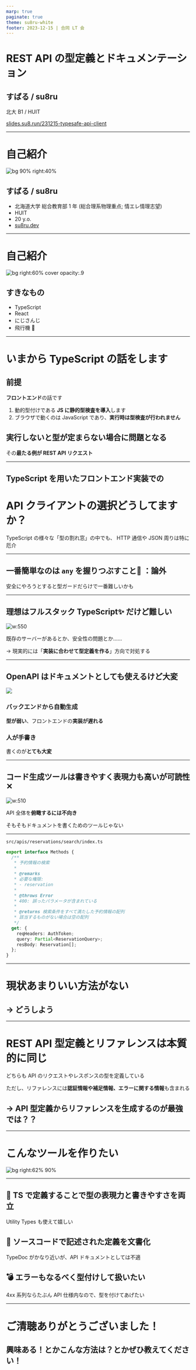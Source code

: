 ```yaml
---
marp: true
paginate: true
theme: su8ru-white
footer: 2023-12-15 | 合同 LT 会
---
```


# REST API の型定義とドキュメンテーション

## すばる / su8ru

北大 B1 / HUIT

[slides.su8.run/231215-typesafe-api-client](https://slides.su8.run/231215-typesafe-api-client)

---

<!--
header: REST API の型定義とドキュメンテーション | su8ru
-->

# 自己紹介

![bg 90% right:40%](https://su8.run/avatar?s=1080)

## すばる / su8ru

- 北海道大学 総合教育部 1 年
  (総合理系物理重点; 情エレ情理志望)
- HUIT
- 20 y.o.
- [su8ru.dev](https://su8ru.dev)

---

# 自己紹介

![bg right:60% cover opacity:.9](images/hac.jpg)

## すきなもの

- TypeScript
- React
- にじさんじ
- 飛行機 🔴

---

# いまから TypeScript の話をします

## 前提

**フロントエンド**の話です

1. 動的型付けである **JS に静的型検査を導入**します
2. ブラウザで動くのは JavaScript であり、**実行時は型検査が行われません**

## 実行しないと型が定まらない場合に問題となる

その**最たる例が REST API リクエスト**

---

## TypeScript を用いたフロントエンド実装での

# API クライアントの選択どうしてますか？

TypeScript の様々な「型の割れ窓」の中でも、
HTTP 通信や JSON 周りは特に厄介

---

<!-- # API クライアントの選択どうしてますか？ -->

## 一番簡単なのは `any` を握りつぶすこと:woozy_face: ：論外

安全にやろうとすると型ガードだらけで一番難しいかも

---

<!-- # API クライアントの選択どうしてますか？ -->

## 理想はフルスタック TypeScript:sparkles: だけど難しい

![w:550](images/fullstack.svg)

既存のサーバーがあるとか、安全性の問題とか……

→ 現実的には「**実装に合わせて型定義を作る**」方向で対処する

---

<!-- # API クライアントの選択どうしてますか？ -->

## OpenAPI はドキュメントとしても使えるけど大変

![](images/openapi.svg)

### バックエンドから自動生成

**型が弱い**、フロントエンドの**実装が遅れる**

### 人が手書き

書くのが**とても大変**

---

<!-- # API クライアントの選択どうしてますか？ -->

## コード生成ツールは書きやすく表現力も高いが可読性 ✕

![w:510](images/aspida.svg)

API 全体を**俯瞰するには不向き**

そもそもドキュメントを書くためのツールじゃない

---

`src/apis/reservations/search/index.ts`

```ts
export interface Methods {
  /**
   * 予約情報の検索
   *
   * @remarks
   * 必要な権限:
   * - reservation
   *
   * @throws Error
   * 400: 誤ったパラメータが含まれている
   *
   * @returns 検索条件をすべて満たした予約情報の配列
   * 該当するものがない場合は空の配列
   */
  get: {
    reqHeaders: AuthToken;
    query: Partial<ReservationQuery>;
    resBody: Reservation[];
  };
}
```

---

# 現状あまりいい方法がない

## → どうしよう

---

# REST API 型定義とリファレンスは本質的に同じ

どちらも API のリクエストやレスポンスの型を定義している

ただし、リファレンスには**認証情報や補足情報、エラーに関する情報**も含まれる

## → API 型定義からリファレンスを生成するのが最強では？？

---

# こんなツールを作りたい

![bg right:62% 90%](images/solution.svg)

---

## 📝 TS で定義することで型の表現力と書きやすさを両立

Utility Types も使えて嬉しい

## 📘 ソースコードで記述された定義を文書化

TypeDoc がかなり近いが、API ドキュメントとしては不適

## 💣 エラーもなるべく型付けして扱いたい

4xx 系列ならたぶん API 仕様内なので、型を付けてあげたい

---

# ご清聴ありがとうございました！

## 興味ある！とかこんな方法は？とかぜひ教えてください！
